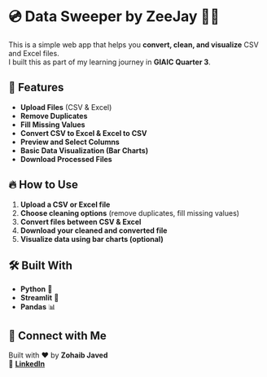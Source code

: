 # 💿 Data Sweeper by ZeeJay 🙅‍♂️

This is a simple web app that helps you **convert, clean, and visualize** CSV and Excel files.  
I built this as part of my learning journey in **GIAIC Quarter 3**.

## 🚀 Features
- **Upload Files** (CSV & Excel)
- **Remove Duplicates**
- **Fill Missing Values**
- **Convert CSV to Excel & Excel to CSV**
- **Preview and Select Columns**
- **Basic Data Visualization (Bar Charts)**
- **Download Processed Files**

## 🔥 How to Use
1. **Upload a CSV or Excel file**
2. **Choose cleaning options** (remove duplicates, fill missing values)
3. **Convert files between CSV & Excel**
4. **Download your cleaned and converted file**
5. **Visualize data using bar charts (optional)**

## 🛠️ Built With
- **Python** 🐍
- **Streamlit** 🎈
- **Pandas** 📊

## 🤝 Connect with Me  
Built with ❤️ by **Zohaib Javed**  
🔗 **[LinkedIn](https://www.linkedin.com/in/zohaib-javd/)**  
